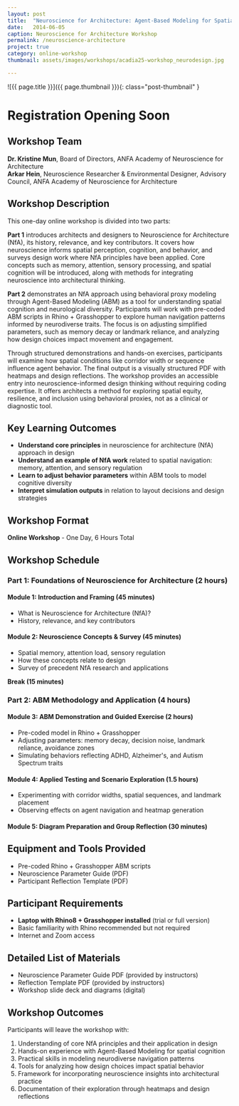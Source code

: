 ```yaml
---
layout: post
title:  "Neuroscience for Architecture: Agent-Based Modeling for Spatial Cognition"
date:   2014-06-05
caption: Neuroscience for Architecture Workshop
permalink: /neuroscience-architecture
project: true
category: online-workshop
thumbnail: assets/images/workshops/acadia25-workshop_neurodesign.jpg

---
```


![{{ page.title }}]({{ page.thumbnail }}){: class="post-thumbnail" }

# Registration Opening Soon

## Workshop Team
**Dr. Kristine Mun**, Board of Directors, ANFA Academy of Neuroscience for Architecture  
**Arkar Hein**, Neuroscience Researcher & Environmental Designer, Advisory Council, ANFA Academy of Neuroscience for Architecture

## Workshop Description
This one-day online workshop is divided into two parts:

**Part 1** introduces architects and designers to Neuroscience for Architecture (NfA), its history, relevance, and key contributors. It covers how neuroscience informs spatial perception, cognition, and behavior, and surveys design work where NfA principles have been applied. Core concepts such as memory, attention, sensory processing, and spatial cognition will be introduced, along with methods for integrating neuroscience into architectural thinking.

**Part 2** demonstrates an NfA approach using behavioral proxy modeling through Agent-Based Modeling (ABM) as a tool for understanding spatial cognition and neurological diversity. Participants will work with pre-coded ABM scripts in Rhino + Grasshopper to explore human navigation patterns informed by neurodiverse traits. The focus is on adjusting simplified parameters, such as memory decay or landmark reliance, and analyzing how design choices impact movement and engagement.

Through structured demonstrations and hands-on exercises, participants will examine how spatial conditions like corridor width or sequence influence agent behavior. The final output is a visually structured PDF with heatmaps and design reflections. The workshop provides an accessible entry into neuroscience-informed design thinking without requiring coding expertise. It offers architects a method for exploring spatial equity, resilience, and inclusion using behavioral proxies, not as a clinical or diagnostic tool.

## Key Learning Outcomes
- **Understand core principles** in neuroscience for architecture (NfA) approach in design
- **Understand an example of NfA work** related to spatial navigation: memory, attention, and sensory regulation
- **Learn to adjust behavior parameters** within ABM tools to model cognitive diversity
- **Interpret simulation outputs** in relation to layout decisions and design strategies

## Workshop Format
**Online Workshop** - One Day, 6 Hours Total

## Workshop Schedule

### Part 1: Foundations of Neuroscience for Architecture (2 hours)

#### Module 1: Introduction and Framing (45 minutes)
- What is Neuroscience for Architecture (NfA)?
- History, relevance, and key contributors

#### Module 2: Neuroscience Concepts & Survey (45 minutes)
- Spatial memory, attention load, sensory regulation
- How these concepts relate to design
- Survey of precedent NfA research and applications

**Break (15 minutes)**

### Part 2: ABM Methodology and Application (4 hours)

#### Module 3: ABM Demonstration and Guided Exercise (2 hours)
- Pre-coded model in Rhino + Grasshopper
- Adjusting parameters: memory decay, decision noise, landmark reliance, avoidance zones
- Simulating behaviors reflecting ADHD, Alzheimer's, and Autism Spectrum traits

#### Module 4: Applied Testing and Scenario Exploration (1.5 hours)
- Experimenting with corridor widths, spatial sequences, and landmark placement
- Observing effects on agent navigation and heatmap generation

#### Module 5: Diagram Preparation and Group Reflection (30 minutes)

## Equipment and Tools Provided
- Pre-coded Rhino + Grasshopper ABM scripts
- Neuroscience Parameter Guide (PDF)
- Participant Reflection Template (PDF)

## Participant Requirements
- **Laptop with Rhino8 + Grasshopper installed** (trial or full version)
- Basic familiarity with Rhino recommended but not required
- Internet and Zoom access

## Detailed List of Materials
- Neuroscience Parameter Guide PDF (provided by instructors)
- Reflection Template PDF (provided by instructors)
- Workshop slide deck and diagrams (digital)

## Workshop Outcomes
Participants will leave the workshop with:
1. Understanding of core NfA principles and their application in design
2. Hands-on experience with Agent-Based Modeling for spatial cognition
3. Practical skills in modeling neurodiverse navigation patterns
4. Tools for analyzing how design choices impact spatial behavior
5. Framework for incorporating neuroscience insights into architectural practice
6. Documentation of their exploration through heatmaps and design reflections
